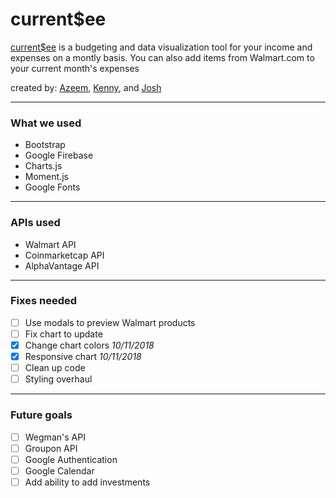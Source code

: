 # current$ee

[current$ee](https://jhadev.github.io/ProjectOne/) 
is a budgeting and data visualization tool for your income and expenses on a montly basis. You can also add items from Walmart.com to your current month's expenses

created by: [Azeem](https://github.com/LetsCode321), [Kenny](https://github.com/kenny1211), and [Josh](https://github.com/jhadev)

---
### What we used

* Bootstrap
* Google Firebase
* Charts.js
* Moment.js
* Google Fonts

---
### APIs used

* Walmart API
* Coinmarketcap API
* AlphaVantage API
---

### Fixes needed

- [ ] Use modals to preview Walmart products
- [ ] Fix chart to update
- [x] Change chart colors _10/11/2018_
- [x] Responsive chart _10/11/2018_
- [ ] Clean up code
- [ ] Styling overhaul
---

### Future goals

* [ ] Wegman's API
* [ ] Groupon API
* [ ] Google Authentication
* [ ] Google Calendar
* [ ] Add ability to add investments
